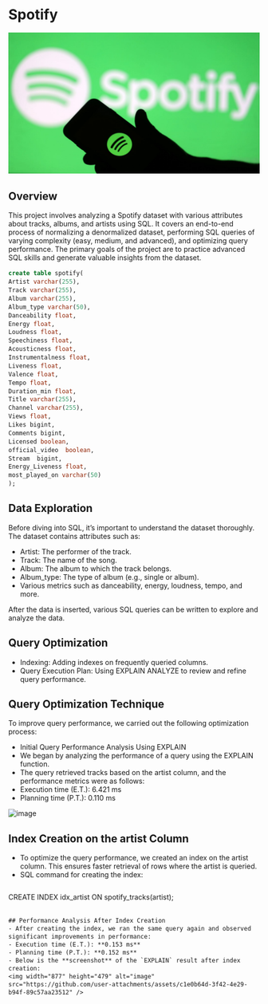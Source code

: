 # Spotify
![Spotify_Logo](https://github.com/divyakandi/Spotify/blob/main/spotify_logo.jpg)
## Overview
This project involves analyzing a Spotify dataset with various attributes about tracks, albums, and artists using SQL. It covers an end-to-end process of normalizing a denormalized dataset, performing SQL queries of varying complexity (easy, medium, and advanced), and optimizing query performance. The primary goals of the project are to practice advanced SQL skills and generate valuable insights from the dataset.
```sql
create table spotify(
Artist varchar(255),
Track varchar(255),
Album varchar(255),
Album_type varchar(50),
Danceability float,
Energy float,
Loudness float,
Speechiness float,
Acousticness float,
Instrumentalness float,
Liveness float,
Valence float,
Tempo float,
Duration_min float,
Title varchar(255),
Channel varchar(255),
Views float,
Likes bigint,
Comments bigint,
Licensed boolean,
official_video	boolean,
Stream	bigint,
Energy_Liveness float,
most_played_on varchar(50)
);
```

## Data Exploration
Before diving into SQL, it’s important to understand the dataset thoroughly. The dataset contains attributes such as:
- Artist: The performer of the track.
- Track: The name of the song.
- Album: The album to which the track belongs.
- Album_type: The type of album (e.g., single or album).
- Various metrics such as danceability, energy, loudness, tempo, and more.

After the data is inserted, various SQL queries can be written to explore and analyze the data.

## Query Optimization
- Indexing: Adding indexes on frequently queried columns.
- Query Execution Plan: Using EXPLAIN ANALYZE to review and refine query performance.
## Query Optimization Technique
To improve query performance, we carried out the following optimization process:
- Initial Query Performance Analysis Using EXPLAIN
- We began by analyzing the performance of a query using the EXPLAIN function.
- The query retrieved tracks based on the artist column, and the performance metrics were as follows:
- Execution time (E.T.): 6.421 ms
- Planning time (P.T.): 0.110 ms
<img width="803" height="337" alt="image" src="https://github.com/user-attachments/assets/909f08ac-551a-42e3-97ee-be5e46d76b4a" />

## Index Creation on the artist Column
- To optimize the query performance, we created an index on the artist column. This ensures faster retrieval of rows where the artist is queried.
- SQL command for creating the index:
  ```sql
CREATE INDEX idx_artist ON spotify_tracks(artist);
```

## Performance Analysis After Index Creation
- After creating the index, we ran the same query again and observed significant improvements in performance:
- Execution time (E.T.): **0.153 ms**
- Planning time (P.T.): **0.152 ms**
- Below is the **screenshot** of the `EXPLAIN` result after index creation:
<img width="877" height="479" alt="image" src="https://github.com/user-attachments/assets/c1e0b64d-3f42-4e29-b94f-89c57aa23512" />


